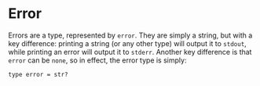 # Error

Errors are a type, represented by `error`. They are simply a string, but with a key difference: printing a string (or any other type) will output it to `stdout`, while printing an error will output it to `stderr`. Another key difference is that `error` can be `none`, so in effect, the error type is simply:

```
type error = str?
```
